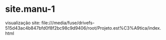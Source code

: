 # site.manu-1
visualização site:
file:///media/fuse/drivefs-515d43ac4b847bfd0f8f2bc98c9d9406/root/Projeto.est%C3%A9tica/index.html
